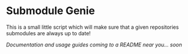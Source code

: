 # Submodule Genie

This is a small little script which will make sure that a given repositories submodules are always up to date!

*Documentation and usage guides coming to a README near you... soon*
